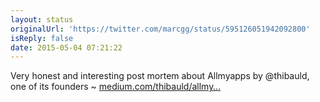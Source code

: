 ```yaml
---
layout: status
originalUrl: 'https://twitter.com/marcgg/status/595126051942092800'
isReply: false
date: 2015-05-04 07:21:22
---
```


Very honest and interesting post mortem about Allmyapps by @thibauld, one of its founders ~ [medium.com/thibauld/allmy…](https://medium.com/thibauld/allmyapps-story-of-an-almost-successful-french-startup-9666479871)
